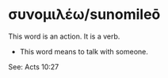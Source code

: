 # συνομιλέω/sunomileō
This word is an action. It is a verb.
* This word means to talk with someone.

See: Acts 10:27
